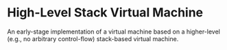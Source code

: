 # High-Level Stack Virtual Machine

An early-stage implementation of a virtual machine based on a higher-level (e.g., no arbitrary control-flow) stack-based virtual machine.